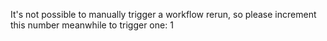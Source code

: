 It's not possible to manually trigger a workflow rerun, so please increment this number meanwhile to trigger one:
1
